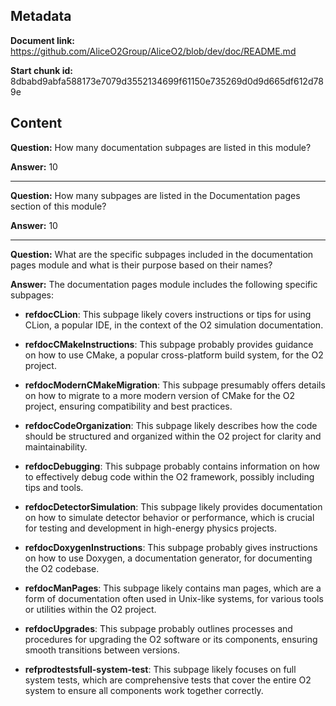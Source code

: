 ## Metadata

**Document link:** https://github.com/AliceO2Group/AliceO2/blob/dev/doc/README.md

**Start chunk id:** 8dbabd9abfa588173e7079d3552134699f61150e735269d0d9d665df612d789e

## Content

**Question:** How many documentation subpages are listed in this module?

**Answer:** 10

---

**Question:** How many subpages are listed in the Documentation pages section of this module?

**Answer:** 10

---

**Question:** What are the specific subpages included in the documentation pages module and what is their purpose based on their names?

**Answer:** The documentation pages module includes the following specific subpages:

- **refdocCLion**: This subpage likely covers instructions or tips for using CLion, a popular IDE, in the context of the O2 simulation documentation.

- **refdocCMakeInstructions**: This subpage probably provides guidance on how to use CMake, a popular cross-platform build system, for the O2 project.

- **refdocModernCMakeMigration**: This subpage presumably offers details on how to migrate to a more modern version of CMake for the O2 project, ensuring compatibility and best practices.

- **refdocCodeOrganization**: This subpage likely describes how the code should be structured and organized within the O2 project for clarity and maintainability.

- **refdocDebugging**: This subpage probably contains information on how to effectively debug code within the O2 framework, possibly including tips and tools.

- **refdocDetectorSimulation**: This subpage likely provides documentation on how to simulate detector behavior or performance, which is crucial for testing and development in high-energy physics projects.

- **refdocDoxygenInstructions**: This subpage probably gives instructions on how to use Doxygen, a documentation generator, for documenting the O2 codebase.

- **refdocManPages**: This subpage likely contains man pages, which are a form of documentation often used in Unix-like systems, for various tools or utilities within the O2 project.

- **refdocUpgrades**: This subpage probably outlines processes and procedures for upgrading the O2 software or its components, ensuring smooth transitions between versions.

- **refprodtestsfull-system-test**: This subpage likely focuses on full system tests, which are comprehensive tests that cover the entire O2 system to ensure all components work together correctly.